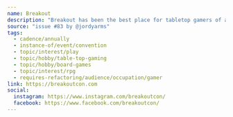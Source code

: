 ```yaml
---
name: Breakout
description: "Breakout has been the best place for tabletop gamers of all kinds to get their game on and hang out with their community since its inception in 2016."
source: "issue #83 by @jordyarms"
tags:
  - cadence/annually
  - instance-of/event/convention
  - topic/interest/play
  - topic/hobby/table-top-gaming
  - topic/hobby/board-games
  - topic/interest/rpg
  - requires-refactoring/audience/occupation/gamer
link: https://breakoutcon.com
social:
  instagram: https://www.instagram.com/breakoutcon/
  facebook: https://www.facebook.com/breakoutcon/
---
```


<!-- Community added from GitHub issue #83 -->
